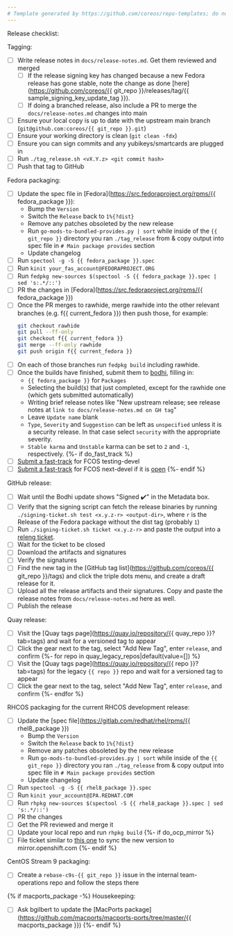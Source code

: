 ```yaml
---
# Template generated by https://github.com/coreos/repo-templates; do not edit downstream
---
```


Release checklist:

Tagging:
 - [ ] Write release notes in `docs/release-notes.md`. Get them reviewed and merged
   - [ ] If the release signing key has changed because a new Fedora release has gone stable, note the change as done [here](https://github.com/coreos/{{ git_repo }}/releases/tag/{{ sample_signing_key_update_tag }}).
   - [ ] If doing a branched release, also include a PR to merge the `docs/release-notes.md` changes into main
 - [ ] Ensure your local copy is up to date with the upstream main branch (`git@github.com:coreos/{{ git_repo }}.git`)
 - [ ] Ensure your working directory is clean (`git clean -fdx`)
 - [ ] Ensure you can sign commits and any yubikeys/smartcards are plugged in
 - [ ] Run `./tag_release.sh <vX.Y.z> <git commit hash>`
 - [ ] Push that tag to GitHub

Fedora packaging:
 - [ ] Update the spec file in [Fedora](https://src.fedoraproject.org/rpms/{{ fedora_package }}):
   - Bump the `Version`
   - Switch the `Release` back to `1%{?dist}`
   - Remove any patches obsoleted by the new release
   - Run `go-mods-to-bundled-provides.py | sort` while inside of the `{{ git_repo }}` directory you ran `./tag_release` from & copy output into spec file in `# Main package provides` section
   - Update changelog
 - [ ] Run `spectool -g -S {{ fedora_package }}.spec`
 - [ ] Run `kinit your_fas_account@FEDORAPROJECT.ORG`
 - [ ] Run `fedpkg new-sources $(spectool -S {{ fedora_package }}.spec | sed 's:.*/::')`
 - [ ] PR the changes in [Fedora](https://src.fedoraproject.org/rpms/{{ fedora_package }})
 - [ ] Once the PR merges to rawhide, merge rawhide into the other relevant branches (e.g. f{{ current_fedora }}) then push those, for example:
   ```bash
   git checkout rawhide
   git pull --ff-only
   git checkout f{{ current_fedora }}
   git merge --ff-only rawhide
   git push origin f{{ current_fedora }}
   ```
 - [ ] On each of those branches run `fedpkg build` including rawhide.
 - [ ] Once the builds have finished, submit them to [bodhi](https://bodhi.fedoraproject.org/updates/new), filling in:
   - `{{ fedora_package }}` for `Packages`
   - Selecting the build(s) that just completed, except for the rawhide one (which gets submitted automatically)
   - Writing brief release notes like "New upstream release; see release notes at `link to docs/release-notes.md on GH tag`"
   - Leave `Update name` blank
   - `Type`, `Severity` and `Suggestion` can be left as `unspecified` unless it is a security release. In that case select `security` with the appropriate severity.
   - `Stable karma` and `Unstable` karma can be set to `2` and `-1`, respectively.
{%- if do_fast_track %}
 - [ ] [Submit a fast-track](https://github.com/coreos/fedora-coreos-config/actions/workflows/add-override.yml) for FCOS testing-devel
 - [ ] [Submit a fast-track](https://github.com/coreos/fedora-coreos-config/actions/workflows/add-override.yml) for FCOS next-devel if it is [open](https://github.com/coreos/fedora-coreos-pipeline/blob/main/next-devel/README.md)
{%- endif %}

GitHub release:
 - [ ] Wait until the Bodhi update shows "Signed :heavy_check_mark:" in the Metadata box.
 - [ ] Verify that the signing script can fetch the release binaries by running `./signing-ticket.sh test <x.y.z-r> <output-dir>`, where `r` is the Release of the Fedora package without the dist tag (probably `1`)
 - [ ] Run `./signing-ticket.sh ticket <x.y.z-r>` and paste the output into a [releng ticket](https://pagure.io/releng/new_issue).
 - [ ] Wait for the ticket to be closed
 - [ ] Download the artifacts and signatures
 - [ ] Verify the signatures
 - [ ] Find the new tag in the [GitHub tag list](https://github.com/coreos/{{ git_repo }}/tags) and click the triple dots menu, and create a draft release for it.
 - [ ] Upload all the release artifacts and their signatures. Copy and paste the release notes from `docs/release-notes.md` here as well.
 - [ ] Publish the release

Quay release:
 - [ ] Visit the [Quay tags page](https://quay.io/repository/{{ quay_repo }}?tab=tags) and wait for a versioned tag to appear
 - [ ] Click the gear next to the tag, select "Add New Tag", enter `release`, and confirm
{%- for repo in quay_legacy_repos|default(value=[]) %}
 - [ ] Visit the [Quay tags page](https://quay.io/repository/{{ repo }}?tab=tags) for the legacy `{{ repo }}` repo and wait for a versioned tag to appear
 - [ ] Click the gear next to the tag, select "Add New Tag", enter `release`, and confirm
{%- endfor %}

RHCOS packaging for the current RHCOS development release:
 - [ ] Update the [spec file](https://gitlab.com/redhat/rhel/rpms/{{ rhel8_package }})
   - Bump the `Version`
   - Switch the `Release` back to `1%{?dist}`
   - Remove any patches obsoleted by the new release
   - Run `go-mods-to-bundled-provides.py | sort` while inside of the `{{ git_repo }}` directory you ran `./tag_release` from & copy output into spec file in `# Main package provides` section
   - Update changelog
 - [ ] Run `spectool -g -S {{ rhel8_package }}.spec`
 - [ ] Run `kinit your_account@IPA.REDHAT.COM`
 - [ ] Run `rhpkg new-sources $(spectool -S {{ rhel8_package }}.spec | sed 's:.*/::')`
 - [ ] PR the changes
 - [ ] Get the PR reviewed and merge it
 - [ ] Update your local repo and run `rhpkg build`
{%- if do_ocp_mirror %}
 - [ ] File ticket similar to [this one](https://issues.redhat.com/browse/ART-3711) to sync the new version to mirror.openshift.com
{%- endif %}

CentOS Stream 9 packaging:
  - [ ] Create a `rebase-c9s-{{ git_repo }}` issue in the internal team-operations repo and follow the steps there

{% if macports_package -%}
Housekeeping:
 - [ ] Ask bgilbert to update the [MacPorts package](https://github.com/macports/macports-ports/tree/master/{{ macports_package }})
{%- endif %}
